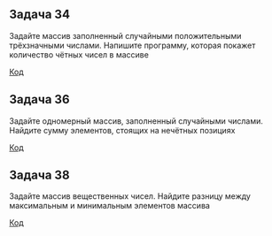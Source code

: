 ## Задача 34

Задайте массив заполненный случайными положительными трёхзначными числами. Напишите программу, которая покажет количество чётных чисел в массиве

[Код](Task34/Program.cs)

## Задача 36

Задайте одномерный массив, заполненный случайными числами. Найдите сумму элементов, стоящих на нечётных позициях

[Код](Task36/Program.cs)

## Задача 38

Задайте массив вещественных чисел. Найдите разницу между максимальным и минимальным элементов массива

[Код](Task38/Program.cs)